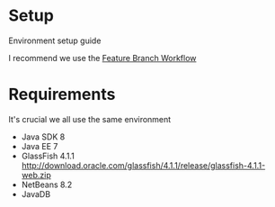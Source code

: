 # Setup
Environment setup guide

I recommend we use the [Feature Branch Workflow](https://www.atlassian.com/git/tutorials/comparing-workflows/feature-branch-workflow)

# Requirements
It's crucial we all use the same environment

* Java SDK 8
* Java EE 7
* GlassFish 4.1.1
http://download.oracle.com/glassfish/4.1.1/release/glassfish-4.1.1-web.zip
* NetBeans 8.2
* JavaDB
